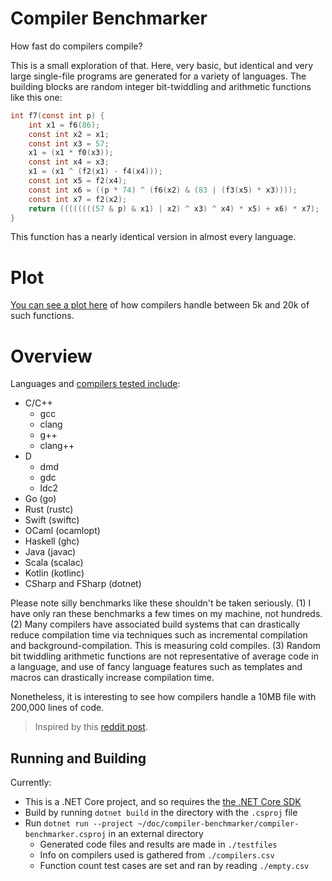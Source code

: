 # Compiler Benchmarker

How fast do compilers compile?

This is a small exploration of that. Here, very basic, but identical and very large single-file programs are generated for a variety of languages. The building blocks are random integer  bit-twiddling and arithmetic functions like this one:

```C
int f7(const int p) {
    int x1 = f6(86);
    const int x2 = x1;
    const int x3 = 57;
    x1 = (x1 * f0(x3));
    const int x4 = x3;
    x1 = (x1 ^ (f2(x1) - f4(x4)));
    const int x5 = f2(x4);
    const int x6 = ((p * 74) ^ (f6(x2) & (83 | (f3(x5) * x3))));
    const int x7 = f2(x2);
    return ((((((((57 & p) & x1) | x2) ^ x3) ^ x4) * x5) + x6) * x7);
}
```

This function has a nearly identical version in almost every language.

# Plot

[You can see a plot here](https://ajdust.github.io/compiler-benchmarker/) of how compilers handle between 5k and 20k of such functions.

# Overview

Languages and [compilers tested include](https://github.com/ajdust/compiler-benchmarker/blob/master/docs/202109041755_compilers.csv):

- C/C++
  - gcc
  - clang
  - g++
  - clang++
- D
  - dmd
  - gdc
  - ldc2
- Go (go)
- Rust (rustc)
- Swift (swiftc)
- OCaml (ocamlopt)
- Haskell (ghc)
- Java (javac)
- Scala (scalac)
- Kotlin (kotlinc)
- CSharp and FSharp (dotnet)

Please note silly benchmarks like these shouldn't be taken seriously. (1) I have only ran these benchmarks a few times on my machine, not hundreds. (2) Many compilers have associated build systems that can drastically reduce compilation time via techniques such as incremental compilation and background-compilation. This is measuring cold compiles. (3) Random bit twiddling arithmetic functions are not representative of average code in a language, and use of fancy language features such as templates and macros can drastically increase compilation time.

Nonetheless, it is interesting to see how compilers handle a 10MB file with 200,000 lines of code.

> Inspired by this [reddit post](https://www.reddit.com/r/rust/comments/55k577/rust_compilation_times_compared_to_c_d_go_pascal).

## Running and Building

Currently:
- This is a .NET Core project, and so requires the [the .NET Core SDK](https://dotnet.microsoft.com/download)
- Build by running `dotnet build` in the directory with the `.csproj` file
- Run `dotnet run --project ~/doc/compiler-benchmarker/compiler-benchmarker.csproj` in an external directory
  - Generated code files and results are made in `./testfiles`
  - Info on compilers used is gathered from `./compilers.csv`
  - Function count test cases are set and ran by reading `./empty.csv`

